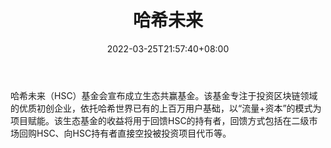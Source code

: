 ﻿---
weight: 
title: "哈希未来"
description: "哈希未来（HSC）基金会宣布成立生态共赢基金"
date: 2022-03-25T21:57:40+08:00
lastmod: 2022-03-25T16:45:40+08:00
draft: false
authors: ["Metabd"]
featuredImage: "haxiweilai.jpg"
link: ""
tags: ["投资机构","哈希未来"]
categories: ["navigation"]
navigation: ["投资机构"]
lightgallery: true
toc: true
pinned: false
recommend: false
recommend1: false
---
哈希未来（HSC）基金会宣布成立生态共赢基金。该基金专注于投资区块链领域的优质初创企业，依托哈希世界已有的上百万用户基础，以“流量+资本”的模式为项目赋能。该生态基金的收益将用于回馈HSC的持有者，回馈方式包括在二级市场回购HSC、向HSC持有者直接空投被投资项目代币等。
